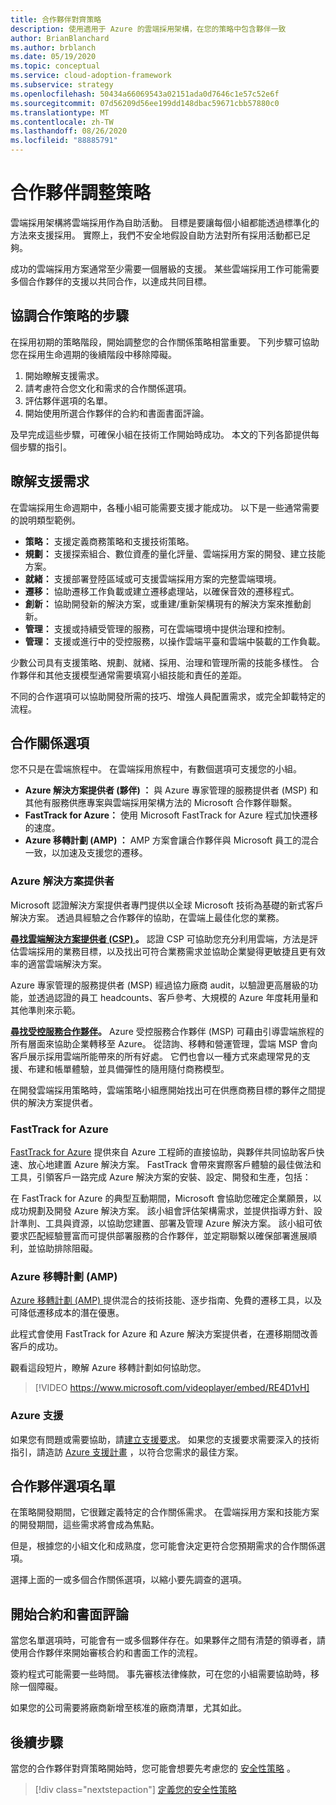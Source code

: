```yaml
---
title: 合作夥伴對齊策略
description: 使用適用于 Azure 的雲端採用架構，在您的策略中包含夥伴一致
author: BrianBlanchard
ms.author: brblanch
ms.date: 05/19/2020
ms.topic: conceptual
ms.service: cloud-adoption-framework
ms.subservice: strategy
ms.openlocfilehash: 50434a66069543a02151ada0d7646c1e57c52e6f
ms.sourcegitcommit: 07d56209d56ee199dd148dbac59671cbb57880c0
ms.translationtype: MT
ms.contentlocale: zh-TW
ms.lasthandoff: 08/26/2020
ms.locfileid: "88885791"
---
```

<!-- cSpell:ignore MSPs -->

# <a name="strategy-for-partner-alignment"></a>合作夥伴調整策略

雲端採用架構將雲端採用作為自助活動。 目標是要讓每個小組都能透過標準化的方法來支援採用。 實際上，我們不安全地假設自助方法對所有採用活動都已足夠。

成功的雲端採用方案通常至少需要一個層級的支援。 某些雲端採用工作可能需要多個合作夥伴的支援以共同合作，以達成共同目標。

## <a name="steps-to-align-the-partnership-strategy"></a>協調合作策略的步驟

在採用初期的策略階段，開始調整您的合作關係策略相當重要。 下列步驟可協助您在採用生命週期的後續階段中移除障礙。

1. 開始瞭解支援需求。
1. 請考慮符合您文化和需求的合作關係選項。
1. 評估夥伴選項的名單。
1. 開始使用所選合作夥伴的合約和書面書面評論。

及早完成這些步驟，可確保小組在技術工作開始時成功。 本文的下列各節提供每個步驟的指引。

## <a name="understanding-support-needs"></a>瞭解支援需求

在雲端採用生命週期中，各種小組可能需要支援才能成功。 以下是一些通常需要的說明類型範例。

- **策略：** 支援定義商務策略和支援技術策略。
- **規劃：** 支援探索組合、數位資產的量化評量、雲端採用方案的開發、建立技能方案。
- **就緒：** 支援部署登陸區域或可支援雲端採用方案的完整雲端環境。
- **遷移：** 協助遷移工作負載或建立遷移處理站，以確保音效的遷移程式。
- **創新：** 協助開發新的解決方案，或重建/重新架構現有的解決方案來推動創新。
- **管理：** 支援或持續受管理的服務，可在雲端環境中提供治理和控制。
- **管理：** 支援或進行中的受控服務，以操作雲端平臺和雲端中裝載的工作負載。

少數公司具有支援策略、規劃、就緒、採用、治理和管理所需的技能多樣性。 合作夥伴和其他支援模型通常需要填寫小組技能和責任的差距。

不同的合作選項可以協助開發所需的技巧、增強人員配置需求，或完全卸載特定的流程。

## <a name="partnership-options"></a>合作關係選項

您不只是在雲端旅程中。 在雲端採用旅程中，有數個選項可支援您的小組。

- **Azure 解決方案提供者 (夥伴) ：** 與 Azure 專家管理的服務提供者 (MSP) 和其他有服務供應專案與雲端採用架構方法的 Microsoft 合作夥伴聯繫。
- **FastTrack for Azure：** 使用 Microsoft FastTrack for Azure 程式加快遷移的速度。
- **Azure 移轉計劃 (AMP) ：** AMP 方案會讓合作夥伴與 Microsoft 員工的混合一致，以加速及支援您的遷移。

### <a name="azure-solution-providers"></a>Azure 解決方案提供者

Microsoft 認證解決方案提供者專門提供以全球 Microsoft 技術為基礎的新式客戶解決方案。 透過具經驗之合作夥伴的協助，在雲端上最佳化您的業務。

**[尋找雲端解決方案提供者 (CSP) ](https://www.microsoft.com/solution-providers/home)。** 認證 CSP 可協助您充分利用雲端，方法是評估雲端採用的業務目標，以及找出可符合業務需求並協助企業變得更敏捷且更有效率的適當雲端解決方案。

Azure 專家管理的服務提供者 (MSP) 經過協力廠商 audit，以驗證更高層級的功能，並透過認證的員工 headcounts、客戶參考、大規模的 Azure 年度耗用量和其他準則來示範。

**[尋找受控服務合作夥伴](https://www.microsoft.com/solution-providers/search?cacheid=16a3b49b-fef2-449d-bdf0-628008114cca)。** Azure 受控服務合作夥伴 (MSP) 可藉由引導雲端旅程的所有層面來協助企業轉移至 Azure。 從諮詢、移轉和營運管理，雲端 MSP 會向客戶展示採用雲端所能帶來的所有好處。 它們也會以一種方式來處理常見的支援、布建和帳單體驗，並具備彈性的隨用隨付商務模型。

在開發雲端採用策略時，雲端策略小組應開始找出可在供應商務目標的夥伴之間提供的解決方案提供者。

### <a name="fasttrack-for-azure"></a>FastTrack for Azure

[FastTrack for Azure](https://azure.microsoft.com/programs/azure-fasttrack) 提供來自 Azure 工程師的直接協助，與夥伴共同協助客戶快速、放心地建置 Azure 解決方案。 FastTrack 會帶來實際客戶體驗的最佳做法和工具，引領客戶一路完成 Azure 解決方案的安裝、設定、開發和生產，包括：

在 FastTrack for Azure 的典型互動期間，Microsoft 會協助您確定企業願景，以成功規劃及開發 Azure 解決方案。 該小組會評估架構需求，並提供指導方針、設計準則、工具與資源，以協助您建置、部署及管理 Azure 解決方案。 該小組可依要求匹配經驗豐富而可提供部署服務的合作夥伴，並定期聯繫以確保部署進展順利，並協助排除阻礙。

### <a name="azure-migration-program-amp"></a>Azure 移轉計劃 (AMP) 

[Azure 移轉計劃 (AMP) ](https://azure.microsoft.com/migration/migration-program)提供混合的技術技能、逐步指南、免費的遷移工具，以及可降低遷移成本的潛在優惠。

此程式會使用 FastTrack for Azure 和 Azure 解決方案提供者，在遷移期間改善客戶的成功。

觀看這段短片，瞭解 Azure 移轉計劃如何協助您。

<!-- markdownlint-disable MD034 -->

> [!VIDEO https://www.microsoft.com/videoplayer/embed/RE4D1vH]

<!-- markdownlint-enable MD034 -->

### <a name="azure-support"></a>Azure 支援

如果您有問題或需要協助，請[建立支援要求](https://portal.azure.com/#blade/microsoft_azure_support/helpandsupportblade/newsupportrequest)。 如果您的支援要求需要深入的技術指引，請造訪 [Azure 支援計畫](https://azure.microsoft.com/support/plans) ，以符合您需求的最佳方案。

## <a name="shortlist-of-partner-options"></a>合作夥伴選項名單

在策略開發期間，它很難定義特定的合作關係需求。 在雲端採用方案和技能方案的開發期間，這些需求將會成為焦點。

但是，根據您的小組文化和成熟度，您可能會決定更符合您預期需求的合作關係選項。

選擇上面的一或多個合作關係選項，以縮小要先調查的選項。

## <a name="begin-contract-and-paperwork-reviews"></a>開始合約和書面評論

當您名單選項時，可能會有一或多個夥伴存在。如果夥伴之間有清楚的領導者，請使用合作夥伴來開始審核合約和書面工作的流程。

簽約程式可能需要一些時間。 事先審核法律條款，可在您的小組需要協助時，移除一個障礙。

如果您的公司需要將廠商新增至核准的廠商清單，尤其如此。

## <a name="next-steps"></a>後續步驟

當您的合作夥伴對齊策略開始時，您可能會想要先考慮您的 [安全性策略](./define-security-strategy.md) 。

> [!div class="nextstepaction"]
> [定義您的安全性策略](./define-security-strategy.md)
